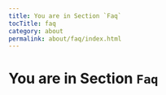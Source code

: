 ```yaml
---
title: You are in Section `Faq`
tocTitle: faq
category: about
permalink: about/faq/index.html
---
```

# You are in Section `Faq`
